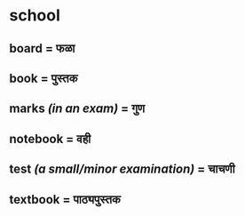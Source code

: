 # school

## board = फळा

## book = पुस्तक

## marks *(in an exam)* = गुण

## notebook = वही

## test *(a small/minor examination)* = चाचणी

## textbook = पाठ्यपुस्तक

